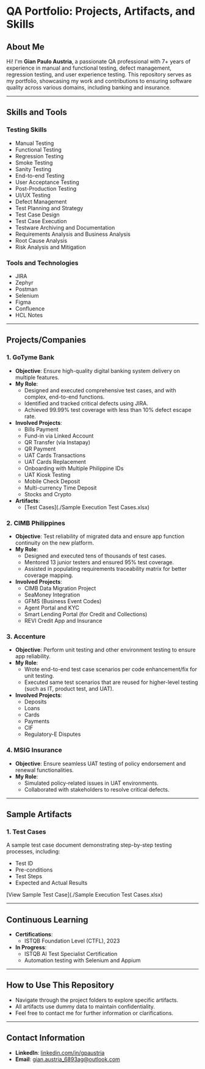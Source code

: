 # QA Portfolio: Projects, Artifacts, and Skills

## About Me
Hi! I'm **Gian Paulo Austria**, a passionate QA professional with 7+ years of experience in manual and functional testing, defect management, regression testing, and user experience testing. This repository serves as my portfolio, showcasing my work and contributions to ensuring software quality across various domains, including banking and insurance.

---

## Skills and Tools

### **Testing Skills**
- Manual Testing
- Functional Testing
- Regression Testing
- Smoke Testing
- Sanity Testing
- End-to-end Testing
- User Acceptance Testing
- Post-Production Testing
- UI/UX Testing
- Defect Management
- Test Planning and Strategy
- Test Case Design
- Test Case Execution
- Testware Archiving and Documentation
- Requirements Analysis and Business Analysis
- Root Cause Analysis
- Risk Analysis and Mitigation

### **Tools and Technologies**
- JIRA
- Zephyr
- Postman
- Selenium
- Figma
- Confluence
- HCL Notes

---

## Projects/Companies

### **1. GoTyme Bank**
- **Objective**: Ensure high-quality digital banking system delivery on multiple features.
- **My Role**:
  - Designed and executed comprehensive test cases, and with complex, end-to-end functions.
  - Identified and tracked critical defects using JIRA.
  - Achieved 99.99% test coverage with less than 10% defect escape rate.
- **Involved Projects**:
  - Bills Payment
  - Fund-in via Linked Account
  - QR Transfer (via Instapay)
  - QR Payment
  - UAT Cards Transactions
  - UAT Cards Replacement
  - Onboarding with Multiple Philippine IDs
  - UAT Kiosk Testing
  - Mobile Check Deposit
  - Multi-currency Time Deposit
  - Stocks and Crypto
- **Artifacts**:
  - [Test Cases](./Sample Execution Test Cases.xlsx)

### **2. CIMB Philippines**
- **Objective**: Test reliability of migrated data and ensure app function continuity on the new platform.
- **My Role**:
  - Designed and executed tens of thousands of test cases.
  - Mentored 13 junior testers and ensured 95% test coverage.
  - Assisted in populating requirements traceability matrix for better coverage mapping.
- **Involved Projects**:
  - CIMB Data Migration Project
  - SeaMoney Integration
  - GFMS (Business Event Codes)
  - Agent Portal and KYC
  - Smart Lending Portal (for Credit and Collections)
  - REVI Credit App and Insurance

### **3. Accenture**
- **Objective**: Perform unit testing and other environment testing to ensure app reliability.
- **My Role**:
  - Wrote end-to-end test case scenarios per code enhancement/fix for unit testing.
  - Executed same test scenarios that are reused for higher-level testing (such as IT, product test, and UAT).
- **Involved Projects**:
  - Deposits
  - Loans
  - Cards
  - Payments
  - CIF
  - Regulatory-E Disputes

### **4. MSIG Insurance**
- **Objective**: Ensure seamless UAT testing of policy endorsement and renewal functionalities.
- **My Role**:
  - Simulated policy-related issues in UAT environments.
  - Collaborated with stakeholders to resolve critical defects.

---

## Sample Artifacts

### **1. Test Cases**
A sample test case document demonstrating step-by-step testing processes, including:
- Test ID
- Pre-conditions
- Test Steps
- Expected and Actual Results

[View Sample Test Case](./Sample Execution Test Cases.xlsx)

---

## Continuous Learning
- **Certifications**:
  - ISTQB Foundation Level (CTFL), 2023
- **In Progress**:
  - ISTQB AI Test Specialist Certification
  - Automation testing with Selenium and Appium

---

## How to Use This Repository
- Navigate through the project folders to explore specific artifacts.
- All artifacts use dummy data to maintain confidentiality.
- Feel free to contact me for further information or clarifications.

---

## Contact Information
- **LinkedIn**: [linkedin.com/in/gpaustria](https://linkedin.com/in/gpaustria)
- **Email**: [gian.austria_6893ag@outlook.com](mailto:gian.austria_6893ag@outlook.com)
